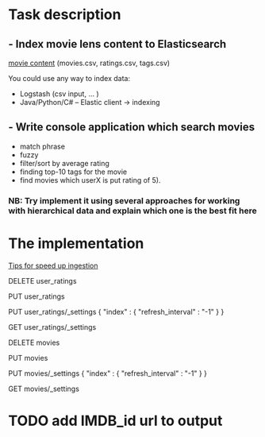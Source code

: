 # Task description

## - Index movie lens content to Elasticsearch
[movie content](https://files.grouplens.org/datasets/movielens/ml-25m-README.html) (movies.csv, ratings.csv, tags.csv)

You could use any way to index data:
- Logstash (csv input, ... )
- Java/Python/C# – Elastic client -> indexing

## - Write console application which search movies

- match phrase
- fuzzy
- filter/sort by average rating
- finding top-10 tags for the movie
- find movies which userX is put rating of 5).

### NB: Try implement it using several approaches for working with hierarchical data and explain which one is the best fit here

# The implementation

[Tips for speed up ingestion](https://www.elastic.co/guide/en/elasticsearch/reference/current/tune-for-indexing-speed.html)

DELETE user_ratings

PUT user_ratings

PUT user_ratings/_settings
{
  "index" : {
    "refresh_interval" : "-1"
  }
}

GET user_ratings/_settings



DELETE movies

PUT movies

PUT movies/_settings
{
  "index" : {
    "refresh_interval" : "-1"
  }
}

GET movies/_settings

# TODO add IMDB_id url to output

